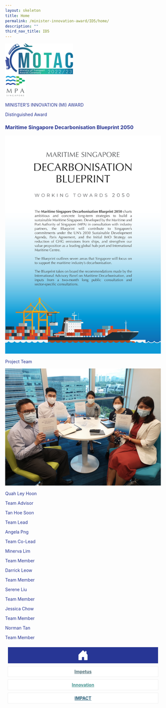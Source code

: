 ```yaml
---
layout: skeleton
title: Home
permalink: /minister-innovation-award/ID5/home/
description: ""
third_nav_title: ID5
---
```

 <style type="text/css">
   .text-pri {
     color: #273592;
   }

   .nav-tabs {
     border-bottom: none !important;
     overflow: hidden !important;
   }

   .nav-link {
     margin: 8px !important;
     border-radius: 0px !important;
     font-weight: 700 !important;
     padding: 0.5rem 2.8rem !important;
   }

   .link-home {
     border: 1px solid #eee !important;
     color: #fff !important;
     background: rgb(39, 54, 149) !important;
     display: flex;
     justify-content: center;
     align-items: center;
   }

   .link-project {
     border: 1px solid #eee !important;
     color: rgb(83, 114, 122) !important;
     background-color: #fff !important;
     display: flex;
     justify-content: center;
     align-items: center;
   }

   .link-project.active {
     border: none !important;
     color: #fff !important;
     background: rgb(41, 115, 144) !important;
   }

   .link-solution {
     border: 1px solid #eee !important;
     color: rgb(69, 148, 145) !important;
     background-color: #fff !important;
     display: flex;
     justify-content: center;
     align-items: center;
   }

   .link-solution.active {
     border: none !important;
     color: #fff !important;
     background: rgb(34, 155, 189) !important;
   }

   .link-impact {
     border: 1px solid #eee !important;
     color: rgb(41, 95, 120) !important;
     background-color: #fff !important;
     display: flex;
     justify-content: center;
     align-items: center;
   }

   .link-impact.active {
     border: none !important;
     color: #fff !important;
     background: rgb(10, 91, 142) !important;
   }
 </style>
 <div class="container py-5 text-pri card-bg my-5">
   <div class="row">
     <div class="col-sm-12 pt-4 pb-3 text-center">
       <img src="/images/Logos/MOTAC_header.png" alt="motac logo" class="img-fluid" />
     </div>
   </div>
   <div class="row border border-info">
     <div class="col-sm-4 py-3 text-center d-flex flex-column align-items-center justify-content-center">
       <img src="/images/Logos/MPA.png" class="img-fluid" alt="MPA" />
     </div>
     <div class="col-sm-8 py-3 text-center bg-primary d-flex justify-content-center flex-column aligin-items-center">
       <p class="mb-1 text-light font-weight-bold raleway-font"> MINISTER’S INNOVATION (MI) AWARD </p>
       <p class="mb-0 distinguished-award">Distinguished Award</p>
     </div>
   </div>
   <div class="row">
     <div class="col-12 py-3">
       <h3 class="text-center font-weight-bold"> Maritime Singapore Decarbonisation Blueprint 2050 </h3>
     </div>
     <div class="col-sm-8 mx-auto text-center py-3">
       <img src="/images/MI/ID5/Iconic Pic.jpg" class="img-fluid border my-5" />
     </div>
   </div>
   <div class="row">
     <div class="col-sm-12 text-center py-2 my-2 bg-heading">
       <p class="mb-0 h3 font-weight-bold text-uppercase text-light">Project Team​</p>
     </div>
     <div class="col-sm-6 text-center mx-auto py-3">
       <img src="/images/MI/ID5/Group Photo.jpg" class="img-fluid border border-5 border-secondary" alt="" />
     </div>
     <div class="col-sm-11 mx-auto my-3">
       <div class="row py-5">
         <div class="col-sm-6 mb-5">
           <div class="row">
             <div class="col-sm-6">
               <p class="mb-2 text-pri font-weight-bold"> Quah Ley Hoon </p>
             </div>
             <div class="col-sm-6">
               <p class="mb-2 text-pri font-weight-bold"> Team Advisor </p>
             </div>
           </div>
           <div class="row">
             <div class="col-sm-6">
               <p class="mb-2 text-pri font-weight-bold"> Tan Hoe Soon </p>
             </div>
             <div class="col-sm-6">
               <p class="mb-2 text-pri font-weight-bold"> Team Lead </p>
             </div>
           </div>
           <div class="row">
             <div class="col-sm-6">
               <p class="mb-2 text-pri font-weight-bold"> Angela Png </p>
             </div>
             <div class="col-sm-6">
               <p class="mb-2 text-pri font-weight-bold"> Team Co-Lead </p>
             </div>
           </div>
           <div class="row">
             <div class="col-sm-6">
               <p class="mb-2 text-pri font-weight-bold"> Minerva Lim </p>
             </div>
             <div class="col-sm-6">
               <p class="mb-2 text-pri font-weight-bold"> Team Member </p>
             </div>
           </div>
         </div>
         <!-- //Second Line Code -->
         <div class="col-sm-6 mb-5">
           <div class="row">
             <div class="col-sm-6">
               <p class="mb-2 text-pri font-weight-bold"> Darrick Leow </p>
             </div>
             <div class="col-sm-6">
               <p class="mb-2 text-pri font-weight-bold"> Team Member </p>
             </div>
           </div>
           <div class="row">
             <div class="col-sm-6">
               <p class="mb-2 text-pri font-weight-bold"> Serene Liu </p>
             </div>
             <div class="col-sm-6">
               <p class="mb-2 text-pri font-weight-bold"> Team Member </p>
             </div>
           </div>
           <div class="row">
             <div class="col-sm-6">
               <p class="mb-2 text-pri font-weight-bold"> Jessica Chow </p>
             </div>
             <div class="col-sm-6">
               <p class="mb-2 text-pri font-weight-bold"> Team Member </p>
             </div>
           </div>
           <div class="row">
             <div class="col-sm-6">
               <p class="mb-2 text-pri font-weight-bold"> Norman Tan </p>
             </div>
             <div class="col-sm-6">
               <p class="mb-2 text-pri font-weight-bold"> Team Member </p>
             </div>
           </div>
         </div>
       </div>
     </div>
   </div>
   <nav>
     <div class="nav nav-tabs nav-fill" id="nav-tab" role="tablist">
       <a class="nav-link active text-uppercase link-home text-decoration-none" id="nav-home-tab" href="/minister-innovation-award/ID5/home/">
         <svg xmlns="http://www.w3.org/2000/svg" width="36" height="36" fill="currentColor" class="bi bi-house-door-fill" viewBox="0 0 16 16">
           <path d="M6.5 14.5v-3.505c0-.245.25-.495.5-.495h2c.25 0 .5.25.5.5v3.5a.5.5 0 0 0 .5.5h4a.5.5 0 0 0 .5-.5v-7a.5.5 0 0 0-.146-.354L13 5.793V2.5a.5.5 0 0 0-.5-.5h-1a.5.5 0 0 0-.5.5v1.293L8.354 1.146a.5.5 0 0 0-.708 0l-6 6A.5.5 0 0 0 1.5 7.5v7a.5.5 0 0 0 .5.5h4a.5.5 0 0 0 .5-.5Z" />
         </svg>
       </a>
       <a class="nav-link link-project text-decoration-none" id="nav-project-tab" href="/minister-innovation-award/ID5/impetus/"> Impetus </a>
       <a class="nav-link link-solution text-decoration-none" id="nav-solution-tab" href="/minister-innovation-award/ID5/innovation/"> Innovation</a>
       <a class="nav-link link-impact text-decoration-none" id="nav-impact-tab" href="/minister-innovation-award/ID5/impact/"> IMPACT​</a>
     </div>
   </nav>
 </div>